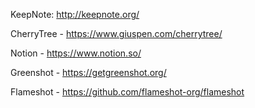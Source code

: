 

KeepNote: http://keepnote.org/

CherryTree - https://www.giuspen.com/cherrytree/

Notion - https://www.notion.so/

Greenshot - https://getgreenshot.org/

Flameshot - https://github.com/flameshot-org/flameshot